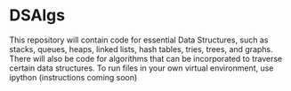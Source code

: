 # DSAlgs
This repository will contain code for essential Data Structures, such as stacks, queues, heaps, linked lists, hash tables, tries, trees, and graphs. There will also be code for algorithms that can be incorporated to traverse certain data structures. To run files in your own virtual environment, use ipython (instructions coming soon)
